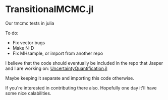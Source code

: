 # TransitionalMCMC.jl


Our tmcmc tests in julia

To do:

* Fix vector bugs
* Make N-D
* Fix MHsample, or import from another repo


I believe that the code should eventually be included in the repo that Jasper and I are working on: [UncertaintyQuantification.jl](https://github.com/FriesischScott/UncertaintyQuantification.jl)

Maybe keeping it separate and importing this code otherwise.

If you're interested in contributing there also. Hopefully one day it'll have some nice calabilities.
